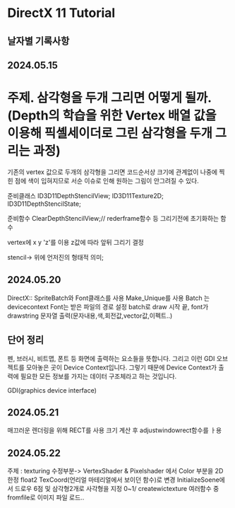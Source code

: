 DirectX 11 Tutorial 
=============

날자별 기록사항
-------------

2024.05.15
-------------


# 주제. 삼각형을 두개 그리면 어떻게 될까.(Depth의 학습을 위한 Vertex 배열 값을 이용해 픽셸세이더로 그린 삼각형을 두개 그리는 과정)

기존의 vertex 값으로 두개의 삼각형을 그리면 코드순서상 크기에 관계없이 나중에 찍힌 점에 색이 입혀지므로 서순 이슈로 인해 원하는 그림이 
안그려질 수 있다.

준비클래스 ID3D11DepthStencilView;
		ID3D11Texture2D;
		ID3D11DepthStencilState;

준비함수	ClearDepthStencilView;// rederframe함수 등 그리기전에 초기화하는 함수

vertex에 x y 'z'를 이용 z값에 따라 앞뒤 그리기 결정

stencil-> 위에 언저진의 형태적 의미;

2024.05.20
-------------
DirectX:: SpriteBatch와 Font클래스를 사용
Make_Unique를 사용 Batch 는 devicecontext
Font는 받은 파일의 경로 설정
batch로 draw 시작 끝, font가 drawstring 문자열 출력(문자내용,색,회전값,vector값,이펙트..)

단어 정리
-------------
펜, 브러시, 비트맵, 폰트 등 화면에 출력하는 요소들을 뜻합니다. 그리고 이런 GDI 오브젝트를 모아놓은 곳이 Device Context입니다. 그렇기 때문에 Device Context가 출력에 필요한 모든 정보를 가지는 데이터 구조체라고 하는 것입니다.

GDI(graphics device interface)

2024.05.21
-------------
매끄러운 렌더링을 위해 RECT를 사용 크기 계산 후 adjustwindowrect함수를 ㅏ용

2024.05.22
-------------
주제 : texturing
수정부분-> VertexShader & Pixelshader 에서 Color 부분을 2D 한정 float2 TexCoord(언리얼 마테리얼에서 보이던 함수)로 변경
InitializeSoene에서 드로우 6점 및 삼각형2개로 사각형을 지정 0~1/ createwictexture 여러함수 중 fromfile로 이미지 파일 로드..
